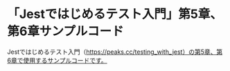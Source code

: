 # 「Jestではじめるテスト入門」第5章、第6章サンプルコード

Jestではじめるテスト入門（https://peaks.cc/testing_with_jest）の第5章、第6章で使用するサンプルコードです。
